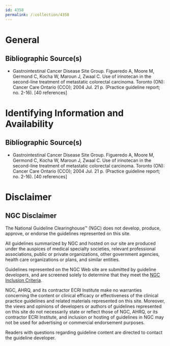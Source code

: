 ```yaml
---
id: 4358
permalink: /:collection/4358
---
```


# General

## Bibliographic Source(s)

- Gastrointestinal Cancer Disease Site Group. Figueredo A, Moore M, Germond C, Kocha W, Maroun J, Zwaal C. Use of irinotecan in the second-line treatment of metastatic colorectal carcinoma. Toronto (ON): Cancer Care Ontario (CCO); 2004 Jul. 21 p. (Practice guideline report; no. 2-16). [40 references]

# Identifying Information and Availability

## Bibliographic Source(s)

- Gastrointestinal Cancer Disease Site Group. Figueredo A, Moore M, Germond C, Kocha W, Maroun J, Zwaal C. Use of irinotecan in the second-line treatment of metastatic colorectal carcinoma. Toronto (ON): Cancer Care Ontario (CCO); 2004 Jul. 21 p. (Practice guideline report; no. 2-16). [40 references]

# Disclaimer

## NGC Disclaimer

The National Guideline Clearinghouse™ (NGC) does not develop, produce, approve, or endorse the guidelines represented on this site.

All guidelines summarized by NGC and hosted on our site are produced under the auspices of medical specialty societies, relevant professional associations, public or private organizations, other government agencies, health care organizations or plans, and similar entities.

Guidelines represented on the NGC Web site are submitted by guideline developers, and are screened solely to determine that they meet the [NGC Inclusion Criteria](/help-and-about/summaries/inclusion-criteria).

NGC, AHRQ, and its contractor ECRI Institute make no warranties concerning the content or clinical efficacy or effectiveness of the clinical practice guidelines and related materials represented on this site. Moreover, the views and opinions of developers or authors of guidelines represented on this site do not necessarily state or reflect those of NGC, AHRQ, or its contractor ECRI Institute, and inclusion or hosting of guidelines in NGC may not be used for advertising or commercial endorsement purposes.

Readers with questions regarding guideline content are directed to contact the guideline developer.

